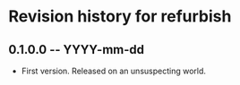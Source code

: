 # Revision history for refurbish

## 0.1.0.0 -- YYYY-mm-dd

* First version. Released on an unsuspecting world.
